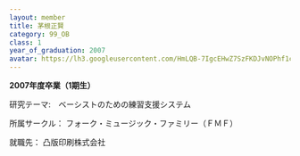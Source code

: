 ```yaml
---
layout: member
title: 茅根正賢
category: 99_OB
class: 1
year_of_graduation: 2007
avatar: https://lh3.googleusercontent.com/HmLQB-7IgcEHwZ7SzFKDJvNOPhf1cL1vcn6LVGYSBTeX_iohbdzeS3vkKhUMbR7nDttPzhEnP64Y5qgKZh28xDNqYvxj8BaljkAi2EcFGZxFfKly04EopR-O7neuZ2GsGsXtjXwR2sGDdY7WCt17FUmDo6fH2Pme9-DUy-v-wUB7Nuco-ao23yMHQNT4zg947U93B3NGmhzyc0r3ShY99UGCa0GjhthC8ypKh9Sb6klMGNGT5ybnmizbGhqhmYfKIWb-AjBh6MdWMcUbicAnR5_DfDk4ooDlVIJBh7usDpbc_tBqpP9J6DC4y1K44PDfAM3u6Vu-vS_81fuJ4WaqRBKS57QH2iQZel9PInrSSGKjsoR8LIRRbORfGbrmHU-OFE9zm8ufh9dZ1nZd_y8cCWqApHXUOf5NN8jQ1bixPMMPq93-F73Arxz0oQKmJWfX8c-mqNIxxNQKgGqxAdzbRPk5ejhysSBF7CXD9ZiJaophw2MEW9r8dfi59iyNBs7vXzX1n0LISDDzcW8XnDPTS5XcIA-OV-d1ADESzKblNw9gan8-5hRDdCm6zo0BH0-6f0RpR_Me0R9tsVyA4rL7vllAFIJ8-gmjxTffb6D-VaMpKhYG2FVkmuNoYzTNqoICMy_J0TYVmBm-QH1RLkgS7Sa9DGgI-xAsd2LQ=p-s300
---
```

**2007年度卒業（1期生）**

研究テーマ:　ベーシストのための練習支援システム

所属サークル： フォーク・ミュージック・ファミリー（ＦＭＦ）

就職先： 凸版印刷株式会社
